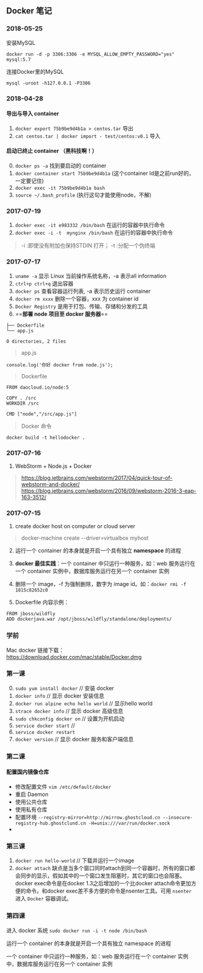 ## Docker 笔记

### 2018-05-25
安装MySQL

```
docker run -d -p 3306:3306 -e MYSQL_ALLOW_EMPTY_PASSWORD="yes" mysql:5.7
```

连接Docker里的MySQL
```
mysql -uroot -h127.0.0.1 -P3306
```

### 2018-04-28
#### 导出与导入 container
1. `docker export 75b9be9d4b1a > centos.tar` 导出
2. `cat centos.tar | docker import - test/centos:v0.1` 导入

#### 启动已终止 container （黑科技啊！）
0. `docker ps -a`  找到要启动的 container
1. `docker container start 75b9be9d4b1a` (这个container Id是之前run好的，一定要记住)
2. `docker exec -it 75b9be9d4b1a bash`
3. `source ~/.bash_profile` (执行这句才能使用node，不解)

### 2017-07-19
1. `docker exec -it e983332 /bin/bash` 在运行的容器中执行命令
2. `docker exec -i -t  mynginx /bin/bash` 在运行的容器中执行命令

>-i :即使没有附加也保持STDIN 打开；  -t :分配一个伪终端
 
### 2017-07-17
1. `uname -a` 显示 Linux 当前操作系统名称，-a 表示all information
2. `ctrl+p ctrl+q` 退出容器
3. `docker ps` 查看容器运行列表, -a 表示历史运行 container
4. `docker rm xxxx` 删除一个容器，xxx 为 container id
5. `Docker Registry` 是用于打包、传输、存储和分发的工具
6. ==**部署 node 项目至 docker 服务器**==
```
├── Dockerfile
└── app.js

0 directories, 2 files
```
>app.js
```
console.log('你好 docker from node.js');
```
>Dockerfile
```
FROM daocloud.io/node:5

COPY . /src
WORKDIR /src

CMD ["node","/src/app.js"]
```
>Docker 命令
```
docker build -t hellodocker .
```

### 2017-07-16
1. WebStorm + Node.js + Docker
> https://blog.jetbrains.com/webstorm/2017/04/quick-tour-of-webstorm-and-docker/
> https://blog.jetbrains.com/webstorm/2016/09/webstorm-2016-3-eap-163-3512/

### 2017-07-15
1. create docker host on computer or cloud server
>docker-machine create --driver=virtualbox myhost

2. 运行一个 container 的本身就是开启一个具有独立 **namespace** 的进程

3. **docker 最佳实践**：一个 container 中只运行一种服务，如：web 服务运行在一个 container 实例中，数据库服务运行在另一个 container 实例

4. 删除一个 image，-f 为强制删除，数字为 image id。如：`docker rmi -f 1815c82652c0`

5. Dockerfile 内容示例：
```
FROM jboss/wildfly
ADD dockerjava.war /opt/jboss/wildfly/standalone/deployments/
```


### 学前
Mac docker 链接下载：https://download.docker.com/mac/stable/Docker.dmg

### 第一课
0. `sudo yum install docker` // 安装 docker
1. `docker info` // 显示 docker 安装信息
2. `docker run alpine echo hello world` // 显示hello world
3. `strace docker info` // 显示 docker 高级信息
4. `sudo chkconfig docker on` // 设置为开机启动
5. `service docker start` //
6. `service docker restart` 
7. `docker version` // 显示 docker 服务和客户端信息

### 第二课
#### 配置国内镜像仓库
* 修改配置文件 `vim /etc/default/docker`
* 重启 Daemon
* 使用公共仓库
* 使用私有仓库
* 配置环境 `--registry-mirror=http://mirrow.ghostcloud.cn --insecure-registry-hub.ghostclund.cn -H=unix:///var/run/docker.sock`
* 

### 第三课
1. `docker run hello-world` // 下载并运行一个image
2. `docker attach` 缺点是当多个窗口同时attach到同一个容器时，所有的窗口都会同步的显示，假如其中的一个窗口发生阻塞时，其它的窗口也会阻塞。docker exec命令是在docker 1.3之后增加的一个比docker attach命令更加方便的命令。和docker exec差不多方便的命令是nsenter工具。可用 `nsenter` 进入 `Docker` 容器调试。

### 第四课
进入 docker 系统 `sudo docker run -i -t node /bin/bash`

运行一个 container 的本身就是开启一个具有独立 namespace 的进程

一个 container 中只运行一种服务，如：web 服务运行在一个 container 实例中，数据库服务运行在另一个 container 实例

